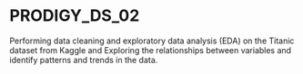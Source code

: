 # PRODIGY_DS_02
Performing data cleaning and exploratory data analysis (EDA) on the Titanic dataset from Kaggle and Exploring the relationships between variables and identify patterns and trends in the data.
